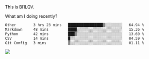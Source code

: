 This is BI1LQV.

What am I doing recently?

<!--START_SECTION:waka-->

```txt
Other        3 hrs 23 mins   ████████████████▒░░░░░░░░   64.94 %
Markdown     48 mins         ████░░░░░░░░░░░░░░░░░░░░░   15.36 %
Python       42 mins         ███▒░░░░░░░░░░░░░░░░░░░░░   13.60 %
CSV          14 mins         █░░░░░░░░░░░░░░░░░░░░░░░░   04.59 %
Git Config   3 mins          ▒░░░░░░░░░░░░░░░░░░░░░░░░   01.11 %
```

<!--END_SECTION:waka-->

<img src="https://github-readme-stats.vercel.app/api?username=bi1lqv&show_icons=true&count_private=true">
